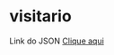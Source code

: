 # visitario

Link do JSON <a href="https://brunovitorprado.github.io/visitario/visitario.json">Clique aqui</a>
